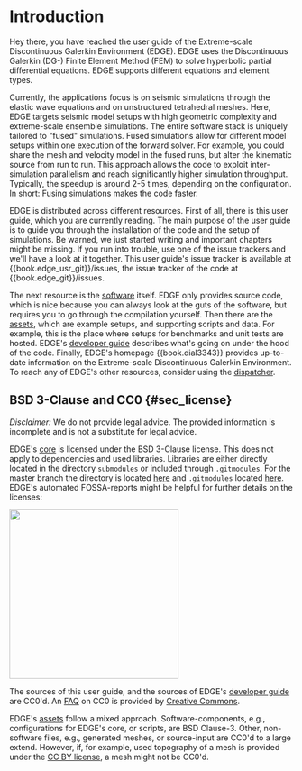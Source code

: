 # Introduction
Hey there, you have reached the user guide of the Extreme-scale Discontinuous Galerkin Environment (EDGE).
EDGE uses the Discontinuous Galerkin (DG-) Finite Element Method (FEM) to solve hyperbolic partial differential equations.
EDGE supports different equations and element types.

Currently, the applications focus is on seismic simulations through the elastic wave equations and on unstructured tetrahedral meshes.
Here, EDGE targets seismic model setups with high geometric complexity and extreme-scale ensemble simulations.
The entire software stack is uniquely tailored to "fused" simulations.
Fused simulations allow for different model setups within one execution of the forward solver.
For example, you could share the mesh and velocity model in the fused runs, but alter the kinematic source from run to run.
This approach allows the code to exploit inter-simulation parallelism and reach significantly higher simulation throughput.
Typically, the speedup is around 2-5 times, depending on the configuration.
In short: Fusing simulations makes the code faster.

EDGE is distributed across different resources.
First of all, there is this user guide, which you are currently reading.
The main purpose of the user guide is to guide you through the installation of the code and the setup of simulations.
Be warned, we just started writing and important chapters might be missing.
If you run into trouble, use one of the issue trackers and we'll have a look at it together.
This user guide's issue tracker is available at {{book.edge_usr_git}}/issues, the issue tracker of the code at {{book.edge_git}}/issues.

The next resource is the [software]({{book.edge_git}}) itself.
EDGE only provides source code, which is nice because you can always look at the guts of the software, but requires you to go through the compilation yourself.
Then there are the [assets]({{book.edge_opt}}), which are example setups, and supporting scripts and data.
For example, this is the place where setups for benchmarks and unit tests are hosted.
EDGE's [developer guide]({{book.edge_dev_pub}}) describes what's going on under the hood of the code.
Finally, EDGE's homepage {{book.dial3343}} provides up-to-date information on the Extreme-scale Discontinuous Galerkin Environment.
To reach any of EDGE's other resources, consider using the [dispatcher]({{book.dial3343}}/dispatcher).

## BSD 3-Clause and CC0 {#sec_license}
_Disclaimer:_ We do not provide legal advice.
The provided information is incomplete and is not a substitute for legal advice.

EDGE's [core]({{book.edge_git}}) is licensed under the BSD 3-Clause license.
This does not apply to dependencies and used libraries.
Libraries are either directly located in the directory `submodules` or included through `.gitmodules`.
For the master branch the directory is located [here]({{book.edge_git}}/tree/master/submodules) and `.gitmodules` located [here]({{book.edge_git}}/tree/master/.gitmodules).
EDGE's automated FOSSA-reports might be helpful for further details on the licenses:

<a href="https://app.fossa.io/projects/git%2Bhttps%3A%2F%2Fgithub.com%2F3343%2Fedge?ref=badge_large" alt="FOSSA Status">
<img src="https://app.fossa.io/api/projects/git%2Bhttps%3A%2F%2Fgithub.com%2F3343%2Fedge.svg?type=large" width=300/></a>

The sources of this user guide, and the sources of EDGE's [developer guide]({{book.edge_dev_git}}) are CC0'd.
An [FAQ](https://wiki.creativecommons.org/wiki/CC0_FAQ) on CC0 is provided by [Creative Commons](https://creativecommons.org/).

EDGE's [assets]({{book.edge_opt}}) follow a mixed approach.
Software-components, e.g., configurations for EDGE's core, or scripts, are BSD Clause-3.
Other, non-software files, e.g., generated meshes, or source-input are CC0'd to a large extend.
However, if, for example, used topography of a mesh is provided under the [CC BY license](https://creativecommons.org/licenses/by/4.0/), a mesh might not be CC0'd.
